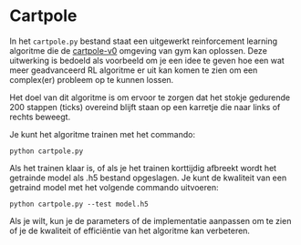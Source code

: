 # Cartpole

In het `cartpole.py` bestand staat een uitgewerkt reinforcement learning algoritme die de [cartpole-v0](https://gym.openai.com/envs/CartPole-v0/) omgeving van gym kan oplossen. Deze uitwerking is bedoeld als voorbeeld om je een idee te geven hoe een wat meer geadvanceerd RL algoritme er uit kan komen te zien om een complex(er) probleem op te kunnen lossen.

Het doel van dit algoritme is om ervoor te zorgen dat het stokje gedurende 200 stappen (ticks) overeind blijft staan op een karretje die naar links of rechts beweegt.  

Je kunt het algoritme trainen met het commando:

```python cartpole.py```

Als het trainen klaar is, of als je het trainen korttijdig afbreekt wordt het getrainde model als .h5 bestand opgeslagen. Je kunt de kwaliteit van een getraind model met het volgende commando uitvoeren:

```python cartpole.py --test model.h5```

Als je wilt, kun je de parameters of de implementatie aanpassen om te zien of je de kwaliteit of efficiëntie van het algoritme kan verbeteren. 
